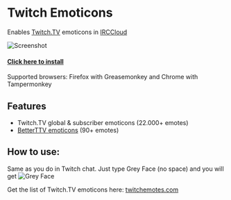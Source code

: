 # Twitch Emoticons
Enables [Twitch.TV](http://www.twitch.tv/) emoticons in [IRCCloud](https://www.irccloud.com/)

![Screenshot](extras/screenshot.png)

#### [Click here to install](https://github.com/vibend/irccloud-twitch-emoticons/raw/master/build/twitch_emoticons.user.js)

Supported browsers: Firefox with Greasemonkey and Chrome with Tampermonkey

## Features
* Twitch.TV global & subscriber emoticons (22.000+ emotes)
* [BetterTTV emoticons](https://nightdev.com/betterttv/faces.php) (90+ emotes)

## How to use:
Same as you do in Twitch chat. Just type Grey Face (no space) and you will get ![Grey Face](extras/greyface.png)

Get the list of Twitch.TV emoticons here: [twitchemotes.com](http://twitchemotes.com/)
